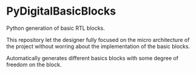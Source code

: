# PyDigitalBasicBlocks
Python generation of basic RTL blocks.

This repository let the designer fully focused on the micro architecture of the project without worring about the implementation of the basic blocks.

Automatically generates different basics blocks with some degree of freedom on the block.
